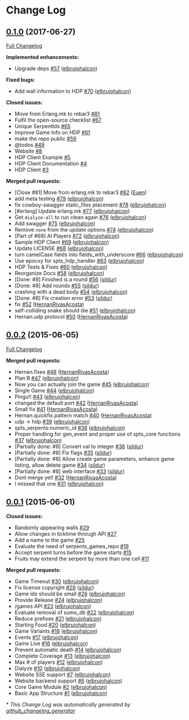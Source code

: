 # Change Log

## [0.1.0](https://github.com/inaka/serpents/tree/0.1.0) (2017-06-27)
[Full Changelog](https://github.com/inaka/serpents/compare/0.0.2...0.1.0)

**Implemented enhancements:**

- Upgrade deps [\#57](https://github.com/inaka/serpents/pull/57) ([elbrujohalcon](https://github.com/elbrujohalcon))

**Fixed bugs:**

- Add wall information to HDP [\#70](https://github.com/inaka/serpents/pull/70) ([elbrujohalcon](https://github.com/elbrujohalcon))

**Closed issues:**

- Move from Erlang.mk to rebar3 [\#81](https://github.com/inaka/serpents/issues/81)
- Fulfil the open-source checklist [\#67](https://github.com/inaka/serpents/issues/67)
- Unique SerpentIds [\#65](https://github.com/inaka/serpents/issues/65)
- Improve Game Info on HDP [\#61](https://github.com/inaka/serpents/issues/61)
- make the repo public [\#59](https://github.com/inaka/serpents/issues/59)
- @todos [\#49](https://github.com/inaka/serpents/issues/49)
- Website [\#8](https://github.com/inaka/serpents/issues/8)
- HDP Client Example [\#5](https://github.com/inaka/serpents/issues/5)
- HDP Client Documentation [\#4](https://github.com/inaka/serpents/issues/4)
- HDP Client [\#3](https://github.com/inaka/serpents/issues/3)

**Merged pull requests:**

- \[Close \#81\] Move from erlang.mk to rebar3 [\#82](https://github.com/inaka/serpents/pull/82) ([Euen](https://github.com/Euen))
- add meta testing [\#79](https://github.com/inaka/serpents/pull/79) ([elbrujohalcon](https://github.com/elbrujohalcon))
- fix cowboy-swagger static\_files placement [\#78](https://github.com/inaka/serpents/pull/78) ([elbrujohalcon](https://github.com/elbrujohalcon))
- \[\#erlang\] Update erlang.mk [\#77](https://github.com/inaka/serpents/pull/77) ([elbrujohalcon](https://github.com/elbrujohalcon))
- Get `dialyze-all` to run clean again [\#76](https://github.com/inaka/serpents/pull/76) ([elbrujohalcon](https://github.com/elbrujohalcon))
- Add swagger [\#75](https://github.com/inaka/serpents/pull/75) ([elbrujohalcon](https://github.com/elbrujohalcon))
- Remove `none` from the update options [\#74](https://github.com/inaka/serpents/pull/74) ([elbrujohalcon](https://github.com/elbrujohalcon))
- \[Part of \#69\] AI Players [\#72](https://github.com/inaka/serpents/pull/72) ([elbrujohalcon](https://github.com/elbrujohalcon))
- Sample HDP Client [\#69](https://github.com/inaka/serpents/pull/69) ([elbrujohalcon](https://github.com/elbrujohalcon))
- Update LICENSE [\#68](https://github.com/inaka/serpents/pull/68) ([elbrujohalcon](https://github.com/elbrujohalcon))
- turn camelCase fields into fields\_with\_underscore [\#66](https://github.com/inaka/serpents/pull/66) ([elbrujohalcon](https://github.com/elbrujohalcon))
- Use epocxy for spts\_hdp\_handler [\#63](https://github.com/inaka/serpents/pull/63) ([elbrujohalcon](https://github.com/elbrujohalcon))
- HDP Tests & Fixes [\#60](https://github.com/inaka/serpents/pull/60) ([elbrujohalcon](https://github.com/elbrujohalcon))
- Reorganize Docs [\#58](https://github.com/inaka/serpents/pull/58) ([elbrujohalcon](https://github.com/elbrujohalcon))
- \[Done: \#8\] Finished is a round [\#56](https://github.com/inaka/serpents/pull/56) ([sildur](https://github.com/sildur))
- \[Done: \#8\] Add rounds [\#55](https://github.com/inaka/serpents/pull/55) ([sildur](https://github.com/sildur))
- crashing with a dead body [\#54](https://github.com/inaka/serpents/pull/54) ([elbrujohalcon](https://github.com/elbrujohalcon))
- \[Done: \#8\] Fix creation error [\#53](https://github.com/inaka/serpents/pull/53) ([sildur](https://github.com/sildur))
- fix [\#52](https://github.com/inaka/serpents/pull/52) ([HernanRivasAcosta](https://github.com/HernanRivasAcosta))
- self-colliding snake should die [\#51](https://github.com/inaka/serpents/pull/51) ([elbrujohalcon](https://github.com/elbrujohalcon))
- Hernan.udp protocol [\#50](https://github.com/inaka/serpents/pull/50) ([HernanRivasAcosta](https://github.com/HernanRivasAcosta))

## [0.0.2](https://github.com/inaka/serpents/tree/0.0.2) (2015-06-05)
[Full Changelog](https://github.com/inaka/serpents/compare/0.0.1...0.0.2)

**Merged pull requests:**

- Hernan.fixes [\#48](https://github.com/inaka/serpents/pull/48) ([HernanRivasAcosta](https://github.com/HernanRivasAcosta))
- Plan B [\#47](https://github.com/inaka/serpents/pull/47) ([elbrujohalcon](https://github.com/elbrujohalcon))
- Now you can actually join the game [\#45](https://github.com/inaka/serpents/pull/45) ([elbrujohalcon](https://github.com/elbrujohalcon))
- Single Game [\#44](https://github.com/inaka/serpents/pull/44) ([elbrujohalcon](https://github.com/elbrujohalcon))
- Pingu!! [\#43](https://github.com/inaka/serpents/pull/43) ([elbrujohalcon](https://github.com/elbrujohalcon))
- changed the default port [\#42](https://github.com/inaka/serpents/pull/42) ([HernanRivasAcosta](https://github.com/HernanRivasAcosta))
- Small fix [\#41](https://github.com/inaka/serpents/pull/41) ([HernanRivasAcosta](https://github.com/HernanRivasAcosta))
- Hernan.quickfix.pattern match [\#40](https://github.com/inaka/serpents/pull/40) ([HernanRivasAcosta](https://github.com/HernanRivasAcosta))
- udp -\> hdp [\#39](https://github.com/inaka/serpents/pull/39) ([elbrujohalcon](https://github.com/elbrujohalcon))
- spts\_serpents:numeric\_id [\#38](https://github.com/inaka/serpents/pull/38) ([elbrujohalcon](https://github.com/elbrujohalcon))
- Proper handling for gen\_event and proper use of spts\_core functions [\#37](https://github.com/inaka/serpents/pull/37) ([elbrujohalcon](https://github.com/elbrujohalcon))
- \[Partially done: \#8\] Convert val to integer [\#36](https://github.com/inaka/serpents/pull/36) ([sildur](https://github.com/sildur))
- \[Partially done: \#8\] Fix flags [\#35](https://github.com/inaka/serpents/pull/35) ([sildur](https://github.com/sildur))
- \[Partially done: \#8\] Allow create game parameters, enhance game listing, allow delete game [\#34](https://github.com/inaka/serpents/pull/34) ([sildur](https://github.com/sildur))
- \[Partially done: \#8\] web interface [\#33](https://github.com/inaka/serpents/pull/33) ([sildur](https://github.com/sildur))
- Dont merge yet! [\#32](https://github.com/inaka/serpents/pull/32) ([HernanRivasAcosta](https://github.com/HernanRivasAcosta))
- I missed that one [\#31](https://github.com/inaka/serpents/pull/31) ([elbrujohalcon](https://github.com/elbrujohalcon))

## [0.0.1](https://github.com/inaka/serpents/tree/0.0.1) (2015-06-01)
**Closed issues:**

- Randomly appearing walls [\#29](https://github.com/inaka/serpents/issues/29)
- Allow changes in ticktime through API [\#27](https://github.com/inaka/serpents/issues/27)
- Add a name to the game [\#25](https://github.com/inaka/serpents/issues/25)
- Evaluate the need of serpents\_games\_repo [\#19](https://github.com/inaka/serpents/issues/19)
- Accept serpent turns before the game starts [\#15](https://github.com/inaka/serpents/issues/15)
- Fruits may extend the serpent by more than one cell [\#11](https://github.com/inaka/serpents/issues/11)

**Merged pull requests:**

- Game Timeout [\#30](https://github.com/inaka/serpents/pull/30) ([elbrujohalcon](https://github.com/elbrujohalcon))
- Fix license copyright [\#28](https://github.com/inaka/serpents/pull/28) ([sildur](https://github.com/sildur))
- Game ids should be small [\#26](https://github.com/inaka/serpents/pull/26) ([elbrujohalcon](https://github.com/elbrujohalcon))
- Provide Release [\#24](https://github.com/inaka/serpents/pull/24) ([elbrujohalcon](https://github.com/elbrujohalcon))
- /games API [\#23](https://github.com/inaka/serpents/pull/23) ([elbrujohalcon](https://github.com/elbrujohalcon))
- Evaluate removal of sumo\_db [\#22](https://github.com/inaka/serpents/pull/22) ([elbrujohalcon](https://github.com/elbrujohalcon))
- Reduce prefixes [\#21](https://github.com/inaka/serpents/pull/21) ([elbrujohalcon](https://github.com/elbrujohalcon))
- Starting Food [\#20](https://github.com/inaka/serpents/pull/20) ([elbrujohalcon](https://github.com/elbrujohalcon))
- Game Variants [\#18](https://github.com/inaka/serpents/pull/18) ([elbrujohalcon](https://github.com/elbrujohalcon))
- Events [\#17](https://github.com/inaka/serpents/pull/17) ([elbrujohalcon](https://github.com/elbrujohalcon))
- Game Live [\#16](https://github.com/inaka/serpents/pull/16) ([elbrujohalcon](https://github.com/elbrujohalcon))
- Prevent automatic death [\#14](https://github.com/inaka/serpents/pull/14) ([elbrujohalcon](https://github.com/elbrujohalcon))
- Complete Coverage [\#13](https://github.com/inaka/serpents/pull/13) ([elbrujohalcon](https://github.com/elbrujohalcon))
- Max \# of players [\#12](https://github.com/inaka/serpents/pull/12) ([elbrujohalcon](https://github.com/elbrujohalcon))
- Dialyze [\#10](https://github.com/inaka/serpents/pull/10) ([elbrujohalcon](https://github.com/elbrujohalcon))
- Website SSE support [\#7](https://github.com/inaka/serpents/pull/7) ([elbrujohalcon](https://github.com/elbrujohalcon))
- Website backend support [\#6](https://github.com/inaka/serpents/pull/6) ([elbrujohalcon](https://github.com/elbrujohalcon))
- Core Game Module [\#2](https://github.com/inaka/serpents/pull/2) ([elbrujohalcon](https://github.com/elbrujohalcon))
- Basic App Structure [\#1](https://github.com/inaka/serpents/pull/1) ([elbrujohalcon](https://github.com/elbrujohalcon))



\* *This Change Log was automatically generated by [github_changelog_generator](https://github.com/skywinder/Github-Changelog-Generator)*